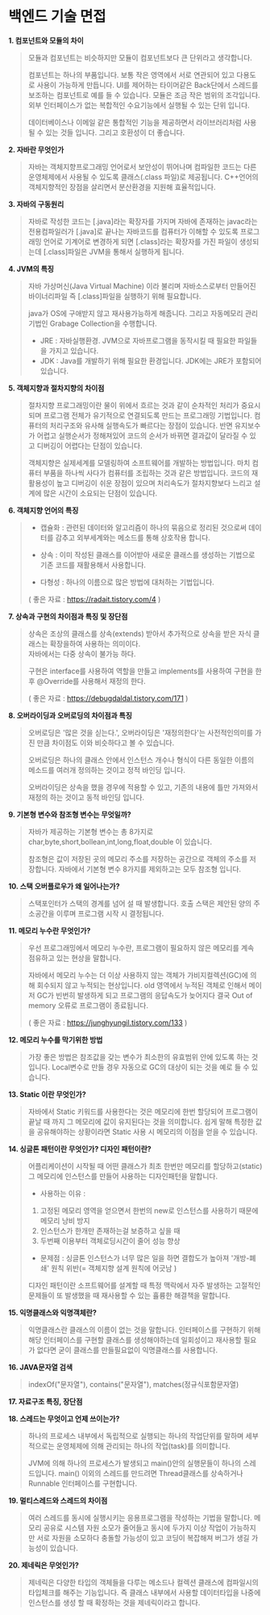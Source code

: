 # 백엔드 기술 면접

**1. 컴포넌트와 모듈의 차이**
> 모듈과 컴포넌트는 비슷하지만 모듈이 컴포넌트보다 큰 단위라고 생각합니다.
> 
> 컴포넌트는 하나의 부품입니다. 보통 작은 영역에서 서로 연관되어 있고 다용도로 사용이 가능하게 만듭니다. UI를 제어하는 타이머같은 Back단에서 스레드를 보조하는 컴포넌트로 예를 들 수 있습니다.
> 모듈은 조금 작은 범위의 조각입니다. 외부 인터페이스가 없는 복합적인 수요기능에서 실행될 수 있는 단위 입니다. 
> 
> 데이터베이스나 이메일 같은 통합적인 기능을 제공하면서 라이브러리처럼 사용될 수 있는 것들 입니다. 그리고 호환성이 더 좋습니다.


**2. 자바란 무엇인가**
> 자바는 객체지향프로그래밍 언어로서 보안성이 뛰어나며 컴파일한 코드는 다른 운영체제에서 사용될 수 있도록 클래스(.class 파일)로 제공됩니다. C++언어의 객체지향적인 장점을 살리면서 분산환경을 지원해 효율적입니다.

**3. 자바의 구동원리**
> 자바로 작성한 코드는 [.java]라는 확장자를 가지며 자바에 존재하는 javac라는 전용컴파일러가 [.java]로 끝나는 자바코드를 컴퓨터가 이해할 수 있도록 프로그래밍 언어로 기계어로 변경하게 되면 [.class]라는 확장자를 가진 파일이 생성되는데 [.class]파일은 JVM을 통해서 실행하게 됩니다.

**4. JVM의 특징**
> 자바 가상머신(Java Virtual Machine) 이라 불리며 자바소스로부터 만들어진 바이너리파일 즉 [.class]파일을 실행하기 위해 필요합니다.
>
> java가 OS에 구애받지 않고 재사용가능하게 해줍니다. 그리고 자동메모리 관리기법인 Grabage Collection을 수행합니다.
>
> + JRE : 자바실행환경. JVM으로 자바프로그램을 동작시킬 때 필요한 파일들을 가지고 있습니다.
> + JDK : Java를 개발하기 위해 필요한 환경입니다. JDK에는 JRE가 포함되어 있습니다.

**5. 객체지향과 절차지향의 차이점**
> 절차지향 프로그래밍이란 물이 위에서 흐르는 것과 같이 순차적인 처리가 중요시되며 프로그램 전체가 유기적으로 연결되도록 만드는 프로그래밍 기법입니다. 컴퓨터의 처리구조와 유사해 실행속도가 빠르다는 장점이 있습니다. 반면 유지보수가 어렵고 실행순서가 정해져있어 코드의 순서가 바뀌면 결과값이 달라질 수 있고 디버깅이 어렵다는 단점이 있습니다.
>
> 객체지향은 실제세계를 모델링하여 소프트웨어를 개발하는 방법입니다. 마치 컴퓨터 부품을 하나씩 사다가 컴퓨터를 조립하는 것과 같은 방법입니다. 코드의 재활용성이 높고 디버깅이 쉬운 장점이 있으며 처리속도가 절차지향보다 느리고 설계에 많은 시간이 소요되는 단점이 있습니다.

**6. 객체지향 언어의 특징**
> - 캡슐화 : 관련된 데이터와 알고리즘이 하나의 묶음으로 정리된 것으로써 데이터를 감추고 외부세계와는 메소드를 통해 상호작용 합니다.
>
> - 상속 : 이미 작성된 클래스를 이어받아 새로운 클래스를 생성하는 기법으로 기존 코드를 재활용해서 사용합니다.
>
> - 다형성 : 하나의 이름으로 많은 방법에 대처하는 기법입니다.   
>
> ( 좋은 자료 : https://radait.tistory.com/4 )

**7. 상속과 구현의 차이점과 특징 및 장단점**
> 상속은 조상의 클래스를 상속(extends) 받아서 추가적으로 상속을 받은 자식 클래스는 확장을하여 사용하는 의미이다.   
> 자바에서는 다중 상속이 불가능 하다. 
> 
> 구현은 interface를 사용하여 역할을 만들고 implements를 사용하여 구현을 한 후 @Override를 사용해서 재정의 한다.   
> 
> ( 좋은 자료 : https://debugdaldal.tistory.com/171 )

**8. 오버라이딩과 오버로딩의 차이점과 특징**
> 오버로딩은 '많은 것을 싣는다.', 오버라이딩은 '재정의한다'는 사전적인의미를 가진 만큼 차이점도 이와 비슷하다고 볼 수 있습니다.
> 
> 오버로딩은 하나의 클래스 안에서 인스턴스 개수나 형식이 다른 동일한 이름의 메소드를 여러개 정의하는 것이고 정적 바인딩 입니다.
> 
> 오버라이딩은 상속을 했을 경우에 적용할 수 있고, 기존의 내용에 틀만 가져와서 재정의 하는 것이고 동적 바인딩 입니다. 

**9. 기본형 변수와 참조형 변수는 무엇일까?**
> 자바가 제공하는 기본형 변수는 총 8가지로 char,byte,short,bollean,int,long,float,double 이 있습니다.
> 
> 참조형은 값이 저장된 곳의 메모리 주소를 저장하는 공간으로 객체의 주소를 저장합니다. 자바에서 기본형 변수 8가지를 제외하고는 모두 참조형 입니다.

**10. 스택 오버플로우가 왜 일어나는가?**
> 스택포인터가 스택의 경계를 넘어 설 때 발생합니다. 호출 스택은 제안된 양의 주소공간을 이루며 프로그램 시작 시 결정됩니다.

**11. 메모리 누수란 무엇인가?**
> 우선 프로그래밍에서 메모리 누수란, 프로그램이 필요하지 않은 메모리를 계속 점유하고 있는 현상을 말합니다.
>
> 자바에서 메모리 누수는 더 이상 사용하지 않는 객체가 가비지컬렉션(GC)에 의해 회수되지 않고 누적되는 현상입니다. old 영역에서 누적된 객체로 인해서 메이저 GC가 빈번히 발생하게 되고 프로그램의 응답속도가 늦어지다 결국 Out of memory 오류로 프로그램이 종료됩니다.   
> 
> ( 좋은 자료 : https://junghyungil.tistory.com/133 )

**12. 메모리 누수를 막기위한 방법**
> 가장 좋은 방법은 참조값을 갖는 변수가 최소한의 유효범위 안에 있도록 하는 것입니다. Local변수로 만들 경우 자동으로 GC의 대상이 되는 것을 예로 들 수 있습니다.

**13. Static 이란 무엇인가?**
> 자바에서 Static 키워드를 사용한다는 것은 메모리에 한번 할당되어 프로그램이 끝날 때 까지 그 메모리에 값이 유지된다는 것을 의미합니다. 쉽게 말해 특정한 값을 공유해야하는 상황이라면 Static 사용 시 메모리의 이점을 얻을 수 있습니다.

**14. 싱글톤 패턴이란 무엇인가? 디자인 패턴이란?**
> 어플리케이션이 시작될 때 어떤 클래스가 최초 한번만 메모리를 할당하고(static) 그 메모리에 인스턴스를 만들어 사용하는 디자인패턴을 말합니다.
> - 사용하는 이유 :   
> 1. 고정된 메모리 영역을 얻으면서 한번의 new로 인스턴스를 사용하기 때문에 메모리 낭비 방지   
> 2. 인스턴스가 한개만 존재하는걸 보증하고 싶을 때   
> 3. 두번째 이용부터 객체로딩시간이 줄어 성능 향상
> - 문제점 : 싱글톤 인스턴스가 너무 많은 일을 하면 결합도가 높아져 '개방-폐쇄' 원칙 위반(= 객체지향 설계 원칙에 어긋남 )
>
> 디자인 패턴이란 소프트웨어를 설계할 때 특정 맥락에서 자주 발생하는 고절적인 문제들이 또 발생했을 때 재사용할 수 있는 휼륭한 해결책을 말합니다.

**15. 익명클래스와 익명객체란?**
> 익명클래스란 클래스의 이름이 없는 것을 말합니다. 인터페이스를 구현하기 위해 해당 인터페이스를 구현할 클래스를 생성해야하는데 일회성이고 재사용할 필요가 없다면 굳이 클래스를 만들필요없이 익명클래스를 사용합니다.

**16. JAVA문자열 검색**
> indexOf("문자열"), contains("문자열"), matches(정규식포함문자열)

**17. 자료구조 특징, 장단점**

**18. 스레드는 무엇이고 언제 쓰이는가?**
> 하나의 프로세스 내부에서 독립적으로 실행되는 하나의 작업단위를 말하며 세부적으로는 운영체제에 의해 관리되는 하나의 작업(task)를 의미합니다.
>
> JVM에 의해 하나의 프로세스가 발생되고 main()안의 실행문들이 하나의 스레드입니다.
> main() 이외의 스레드를 만드려면 Thread클래스를 상속하거나 Runnable 인터페이스를 구현합니다.

**19. 멀티스레드와 스레드의 차이점**
> 여러 스레드를 동시에 실행시키는 응용프로그램을 작성하는 기법을 말합니다. 메모리 공유로 시스템 자원 소모가 줄어들고 동시에 두가지 이상 작업이 가능하지만 서로 자원을 소모하다 충돌할 가능성이 있고 코딩이 복잡해져 버그가 생길 가능성이 있습니다.

**20. 제네릭은 무엇인가?**
> 제네릭은 다양한 타입의 객체들을 다루는 메소드나 컬렉션 클래스에 컴파일시의 타입체크를 해주는 기능입니다. 즉 클래스 내부에서 사용할 데이터타입을 나중에 인스턴스를 생성 할 때 확정하는 것을 제네릭이라고 합니다.
